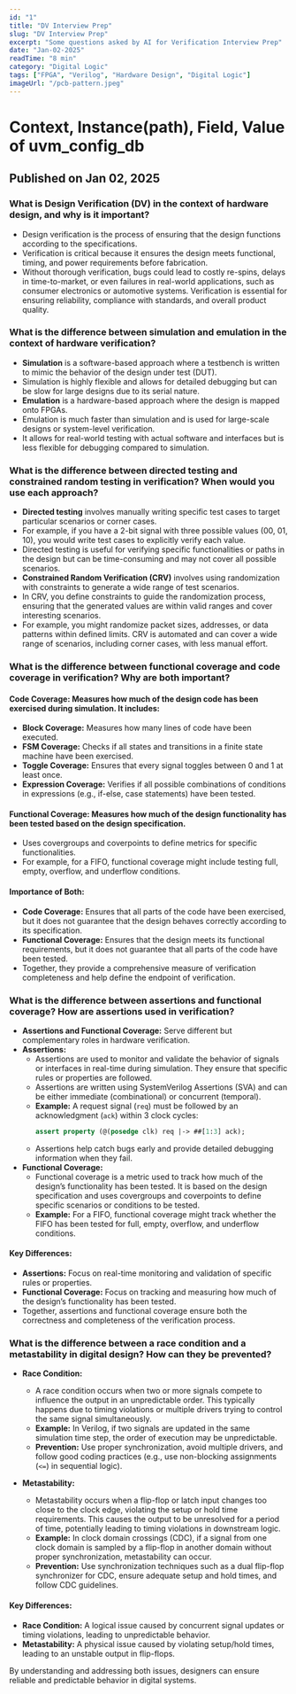 ```yaml
---
id: "1"
title: "DV Interview Prep"
slug: "DV Interview Prep"
excerpt: "Some questions asked by AI for Verification Interview Prep"
date: "Jan-02-2025"
readTime: "8 min"
category: "Digital Logic"
tags: ["FPGA", "Verilog", "Hardware Design", "Digital Logic"]
imageUrl: "/pcb-pattern.jpeg"
---
```


# Context, Instance(path), Field, Value of uvm_config_db

## Published on Jan 02, 2025

### What is Design Verification (DV) in the context of hardware design, and why is it important?
- Design verification is the process of ensuring that the design functions according to the specifications.
- Verification is critical because it ensures the design meets functional, timing, and power requirements before fabrication.
- Without thorough verification, bugs could lead to costly re-spins, delays in time-to-market, or even failures in real-world applications, such as consumer electronics or automotive systems. Verification is essential for ensuring reliability, compliance with standards, and overall product quality.

### What is the difference between simulation and emulation in the context of hardware verification?
- **Simulation** is a software-based approach where a testbench is written to mimic the behavior of the design under test (DUT).
- Simulation is highly flexible and allows for detailed debugging but can be slow for large designs due to its serial nature.
- **Emulation** is a hardware-based approach where the design is mapped onto FPGAs.
- Emulation is much faster than simulation and is used for large-scale designs or system-level verification.
- It allows for real-world testing with actual software and interfaces but is less flexible for debugging compared to simulation.

### What is the difference between directed testing and constrained random testing in verification? When would you use each approach?
- **Directed testing** involves manually writing specific test cases to target particular scenarios or corner cases.
- For example, if you have a 2-bit signal with three possible values (00, 01, 10), you would write test cases to explicitly verify each value.
- Directed testing is useful for verifying specific functionalities or paths in the design but can be time-consuming and may not cover all possible scenarios.
- **Constrained Random Verification (CRV)** involves using randomization with constraints to generate a wide range of test scenarios.
- In CRV, you define constraints to guide the randomization process, ensuring that the generated values are within valid ranges and cover interesting scenarios.
- For example, you might randomize packet sizes, addresses, or data patterns within defined limits. CRV is automated and can cover a wide range of scenarios, including corner cases, with less manual effort.

### What is the difference between functional coverage and code coverage in verification? Why are both important?
#### **Code Coverage:** Measures how much of the design code has been exercised during simulation. It includes:
- **Block Coverage:** Measures how many lines of code have been executed.
- **FSM Coverage:** Checks if all states and transitions in a finite state machine have been exercised.
- **Toggle Coverage:** Ensures that every signal toggles between 0 and 1 at least once.
- **Expression Coverage:** Verifies if all possible combinations of conditions in expressions (e.g., if-else, case statements) have been tested.

#### **Functional Coverage:** Measures how much of the design functionality has been tested based on the design specification.
- Uses covergroups and coverpoints to define metrics for specific functionalities.
- For example, for a FIFO, functional coverage might include testing full, empty, overflow, and underflow conditions.

#### **Importance of Both:**
- **Code Coverage:** Ensures that all parts of the code have been exercised, but it does not guarantee that the design behaves correctly according to its specification.
- **Functional Coverage:** Ensures that the design meets its functional requirements, but it does not guarantee that all parts of the code have been tested.
- Together, they provide a comprehensive measure of verification completeness and help define the endpoint of verification.

### What is the difference between assertions and functional coverage? How are assertions used in verification?
- **Assertions and Functional Coverage:** Serve different but complementary roles in hardware verification.
- **Assertions:**
  - Assertions are used to monitor and validate the behavior of signals or interfaces in real-time during simulation. They ensure that specific rules or properties are followed.
  - Assertions are written using SystemVerilog Assertions (SVA) and can be either immediate (combinational) or concurrent (temporal).
  - **Example:** A request signal (`req`) must be followed by an acknowledgment (`ack`) within 3 clock cycles:
    ```systemverilog
    assert property (@(posedge clk) req |-> ##[1:3] ack);
    ```
  - Assertions help catch bugs early and provide detailed debugging information when they fail.
- **Functional Coverage:**
  - Functional coverage is a metric used to track how much of the design’s functionality has been tested. It is based on the design specification and uses covergroups and coverpoints to define specific scenarios or conditions to be tested.
  - **Example:** For a FIFO, functional coverage might track whether the FIFO has been tested for full, empty, overflow, and underflow conditions.

#### **Key Differences:**
- **Assertions:** Focus on real-time monitoring and validation of specific rules or properties.
- **Functional Coverage:** Focus on tracking and measuring how much of the design’s functionality has been tested.
- Together, assertions and functional coverage ensure both the correctness and completeness of the verification process.

### What is the difference between a race condition and a metastability in digital design? How can they be prevented?
- **Race Condition:**
  - A race condition occurs when two or more signals compete to influence the output in an unpredictable order. This typically happens due to timing violations or multiple drivers trying to control the same signal simultaneously.
  - **Example:** In Verilog, if two signals are updated in the same simulation time step, the order of execution may be unpredictable.
  - **Prevention:** Use proper synchronization, avoid multiple drivers, and follow good coding practices (e.g., use non-blocking assignments (`<=`) in sequential logic).

- **Metastability:**
  - Metastability occurs when a flip-flop or latch input changes too close to the clock edge, violating the setup or hold time requirements. This causes the output to be unresolved for a period of time, potentially leading to timing violations in downstream logic.
  - **Example:** In clock domain crossings (CDC), if a signal from one clock domain is sampled by a flip-flop in another domain without proper synchronization, metastability can occur.
  - **Prevention:** Use synchronization techniques such as a dual flip-flop synchronizer for CDC, ensure adequate setup and hold times, and follow CDC guidelines.

#### **Key Differences:**
- **Race Condition:** A logical issue caused by concurrent signal updates or timing violations, leading to unpredictable behavior.
- **Metastability:** A physical issue caused by violating setup/hold times, leading to an unstable output in flip-flops.

By understanding and addressing both issues, designers can ensure reliable and predictable behavior in digital systems.
